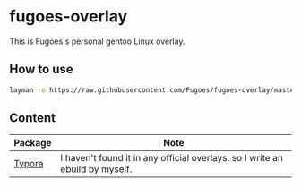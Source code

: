 # fugoes-overlay

This is Fugoes's personal gentoo Linux overlay.

## How to use

```bash
layman -o https://raw.githubusercontent.com/Fugoes/fugoes-overlay/master/overlay.xml -f -a fugoes-overlay
```

## Content

| Package                      | Note                                     |
| ---------------------------- | ---------------------------------------- |
| [Typora](https://typora.io/) | I haven't found it in any official overlays, so I write an ebuild by myself. |

